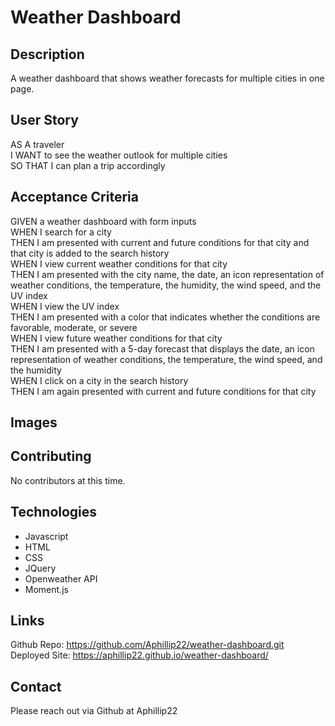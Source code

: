# Weather Dashboard
## Description
A weather dashboard that shows weather forecasts for multiple cities in one page.
## User Story
AS A traveler  
I WANT to see the weather outlook for multiple cities  
SO THAT I can plan a trip accordingly  
## Acceptance Criteria
GIVEN a weather dashboard with form inputs  
WHEN I search for a city  
THEN I am presented with current and future conditions for that city and that city is added to the search history  
WHEN I view current weather conditions for that city  
THEN I am presented with the city name, the date, an icon representation of weather conditions, the temperature, the humidity, the wind speed, and the UV index  
WHEN I view the UV index  
THEN I am presented with a color that indicates whether the conditions are favorable, moderate, or severe  
WHEN I view future weather conditions for that city  
THEN I am presented with a 5-day forecast that displays the date, an icon representation of weather conditions, the temperature, the wind speed, and the humidity  
WHEN I click on a city in the search history  
THEN I am again presented with current and future conditions for that city  
## Images

## Contributing
No contributors at this time.
## Technologies
- Javascript
- HTML
- CSS
- JQuery
- Openweather API
- Moment.js
## Links
Github Repo: https://github.com/Aphillip22/weather-dashboard.git
Deployed Site: https://aphillip22.github.io/weather-dashboard/ 
## Contact
Please reach out via Github at Aphillip22
